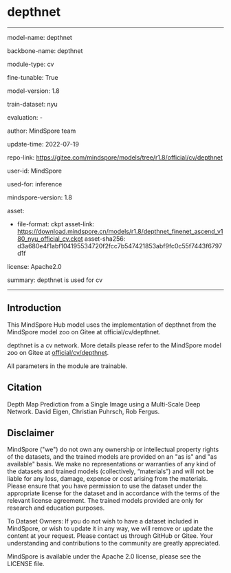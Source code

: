 # depthnet

---

model-name: depthnet

backbone-name: depthnet

module-type: cv

fine-tunable: True

model-version: 1.8

train-dataset: nyu

evaluation: -

author: MindSpore team

update-time: 2022-07-19

repo-link: <https://gitee.com/mindspore/models/tree/r1.8/official/cv/depthnet>

user-id: MindSpore

used-for: inference

mindspore-version: 1.8

asset:

-
    file-format: ckpt
    asset-link: <https://download.mindspore.cn/models/r1.8/depthnet_finenet_ascend_v180_nyu_official_cv.ckpt>
    asset-sha256: d3a680e4f1abf104195534720f2fcc7b547421853abf9fc0c55f7443f6797d1f

license: Apache2.0

summary: depthnet is used for cv

---

## Introduction

This MindSpore Hub model uses the implementation of depthnet from the MindSpore model zoo on Gitee at official/cv/depthnet.

depthnet is a cv network. More details please refer to the MindSpore model zoo on Gitee at [official/cv/depthnet](https://gitee.com/mindspore/models/blob/r1.8/official/cv/depthnet/README.md).

All parameters in the module are trainable.

## Citation

Depth Map Prediction from a Single Image using a Multi-Scale Deep Network. David Eigen, Christian Puhrsch, Rob Fergus.

## Disclaimer

MindSpore ("we") do not own any ownership or intellectual property rights of the datasets, and the trained models are provided on an "as is" and "as available" basis. We make no representations or warranties of any kind of the datasets and trained models (collectively, “materials”) and will not be liable for any loss, damage, expense or cost arising from the materials. Please ensure that you have permission to use the dataset under the appropriate license for the dataset and in accordance with the terms of the relevant license agreement. The trained models provided are only for research and education purposes.

To Dataset Owners: If you do not wish to have a dataset included in MindSpore, or wish to update it in any way, we will remove or update the content at your request. Please contact us through GitHub or Gitee. Your understanding and contributions to the community are greatly appreciated.

MindSpore is available under the Apache 2.0 license, please see the LICENSE file.
